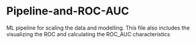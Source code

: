 # Pipeline-and-ROC-AUC
ML pipeline for scaling the data and modelling. This file also includes the visualizing the ROC and calculating the ROC_AUC characteristics
